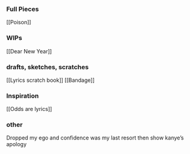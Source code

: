 
### Full Pieces
[[Poison]]

### WIPs

[[Dear New Year]]

### drafts, sketches, scratches

[[Lyrics scratch book]]
[[Bandage]]

### Inspiration
[[Odds are lyrics]]

### other
Dropped my ego and confidence was my last resort then show kanye’s apology